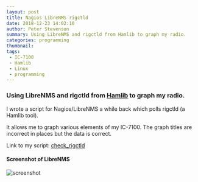 ```yaml
---
layout: post
title: Nagios LibreNMS rigctld
date: 2018-12-23 14:02:10
author: Peter Stevenson
summary: Using LibreNMS and rigctld from Hamlib to graph my radio.
categories: programming
thumbnail:
tags:
 - IC-7100
 - Hamlib
 - Linux
 - programming
---
```


### Using LibreNMS and rigctld from [Hamlib](https://github.com/Hamlib/Hamlib) to graph my radio.

I wrote a script for Nagios/LibreNMS a while back which polls rigctld (a Hamlib tool).

It allows me to graph various elements of my IC-7100. The graph titles are incorrect in places but the data is correct.

Link to my script: [check_rigctld](https://bitbucket.org/2E0PGS/nagios-plugins/src/master/check_rigctld)


#### Screenshot of LibreNMS

![screenshot](/blog/assets/2018-12-23/nagios-librenms-rigctld-screenshot.png)

